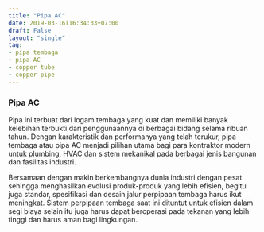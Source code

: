 ```yaml
---
title: "Pipa AC"
date: 2019-03-16T16:34:33+07:00
draft: False
layout: "single"
tag:
- pipa tembaga
- pipa AC
- copper tube
- copper pipe
---
```


### Pipa AC

Pipa ini terbuat dari logam tembaga yang kuat dan memiliki banyak kelebihan terbukti dari penggunaannya di berbagai bidang selama ribuan tahun. Dengan karakteristik dan performanya yang telah terukur, pipa tembaga atau pipa AC menjadi pilihan utama bagi para kontraktor modern untuk plumbing, HVAC dan sistem mekanikal pada berbagai jenis bangunan dan fasilitas industri.

Bersamaan dengan makin berkembangnya dunia industri dengan pesat sehingga menghasilkan evolusi produk-produk yang lebih efisien, begitu juga standar, spesifikasi dan desain jalur perpipaan tembaga harus ikut meningkat. Sistem perpipaan tembaga saat ini dituntut untuk efisien dalam segi biaya selain itu juga harus dapat beroperasi pada tekanan yang lebih tinggi dan harus aman bagi lingkungan.  